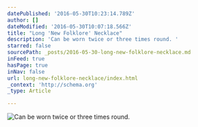 ```yaml
---
datePublished: '2016-05-30T10:23:14.789Z'
author: []
dateModified: '2016-05-30T10:07:18.566Z'
title: "Long 'New Folklore' Necklace"
description: 'Can be worn twice or three times round. '
starred: false
sourcePath: _posts/2016-05-30-long-new-folklore-necklace.md
inFeed: true
hasPage: true
inNav: false
url: long-new-folklore-necklace/index.html
_context: 'http://schema.org'
_type: Article

---
```

![Can be worn twice or three times round. ](https://the-grid-user-content.s3-us-west-2.amazonaws.com/6da9de59-a311-4911-99d8-d7eb0327a725.jpg)